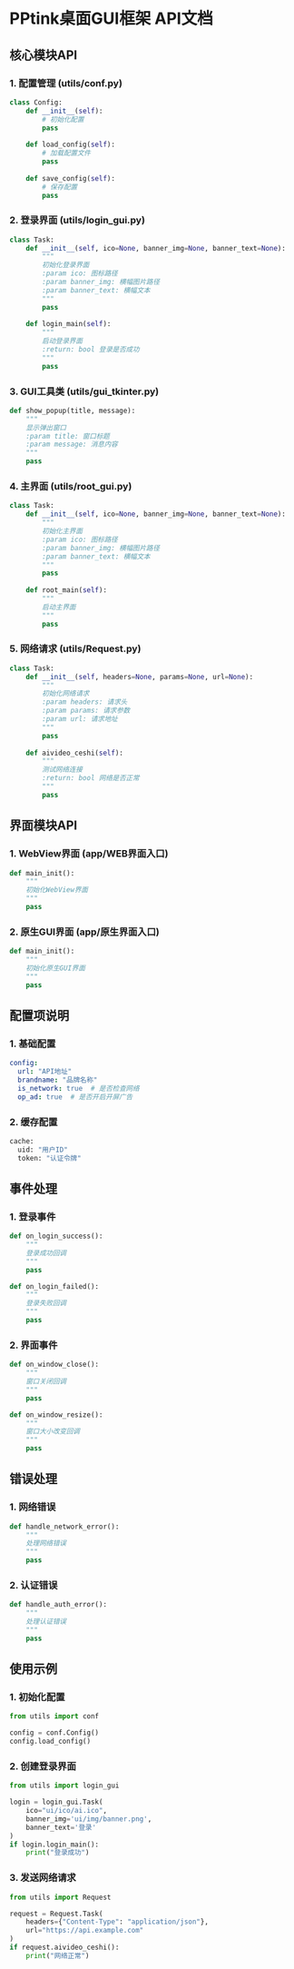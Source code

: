 # PPtink桌面GUI框架 API文档

## 核心模块API

### 1. 配置管理 (utils/conf.py)
```python
class Config:
    def __init__(self):
        # 初始化配置
        pass
    
    def load_config(self):
        # 加载配置文件
        pass
    
    def save_config(self):
        # 保存配置
        pass
```

### 2. 登录界面 (utils/login_gui.py)
```python
class Task:
    def __init__(self, ico=None, banner_img=None, banner_text=None):
        """
        初始化登录界面
        :param ico: 图标路径
        :param banner_img: 横幅图片路径
        :param banner_text: 横幅文本
        """
        pass
    
    def login_main(self):
        """
        启动登录界面
        :return: bool 登录是否成功
        """
        pass
```

### 3. GUI工具类 (utils/gui_tkinter.py)
```python
def show_popup(title, message):
    """
    显示弹出窗口
    :param title: 窗口标题
    :param message: 消息内容
    """
    pass
```

### 4. 主界面 (utils/root_gui.py)
```python
class Task:
    def __init__(self, ico=None, banner_img=None, banner_text=None):
        """
        初始化主界面
        :param ico: 图标路径
        :param banner_img: 横幅图片路径
        :param banner_text: 横幅文本
        """
        pass
    
    def root_main(self):
        """
        启动主界面
        """
        pass
```

### 5. 网络请求 (utils/Request.py)
```python
class Task:
    def __init__(self, headers=None, params=None, url=None):
        """
        初始化网络请求
        :param headers: 请求头
        :param params: 请求参数
        :param url: 请求地址
        """
        pass
    
    def aivideo_ceshi(self):
        """
        测试网络连接
        :return: bool 网络是否正常
        """
        pass
```

## 界面模块API

### 1. WebView界面 (app/WEB界面入口)
```python
def main_init():
    """
    初始化WebView界面
    """
    pass
```

### 2. 原生GUI界面 (app/原生界面入口)
```python
def main_init():
    """
    初始化原生GUI界面
    """
    pass
```

## 配置项说明

### 1. 基础配置
```yaml
config:
  url: "API地址"
  brandname: "品牌名称"
  is_network: true  # 是否检查网络
  op_ad: true  # 是否开启开屏广告
```

### 2. 缓存配置
```python
cache:
  uid: "用户ID"
  token: "认证令牌"
```

## 事件处理

### 1. 登录事件
```python
def on_login_success():
    """
    登录成功回调
    """
    pass

def on_login_failed():
    """
    登录失败回调
    """
    pass
```

### 2. 界面事件
```python
def on_window_close():
    """
    窗口关闭回调
    """
    pass

def on_window_resize():
    """
    窗口大小改变回调
    """
    pass
```

## 错误处理

### 1. 网络错误
```python
def handle_network_error():
    """
    处理网络错误
    """
    pass
```

### 2. 认证错误
```python
def handle_auth_error():
    """
    处理认证错误
    """
    pass
```

## 使用示例

### 1. 初始化配置
```python
from utils import conf

config = conf.Config()
config.load_config()
```

### 2. 创建登录界面
```python
from utils import login_gui

login = login_gui.Task(
    ico="ui/ico/ai.ico",
    banner_img='ui/img/banner.png',
    banner_text='登录'
)
if login.login_main():
    print("登录成功")
```

### 3. 发送网络请求
```python
from utils import Request

request = Request.Task(
    headers={"Content-Type": "application/json"},
    url="https://api.example.com"
)
if request.aivideo_ceshi():
    print("网络正常")
``` 